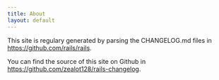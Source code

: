 ```yaml
---
title: About
layout: default
---
```


This site is regulary generated by parsing the CHANGELOG.md files in https://github.com/rails/rails.

You can find the source of this site on Github in https://github.com/zealot128/rails-changelog.
